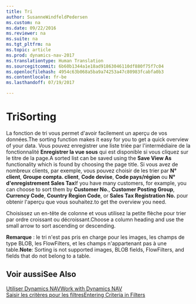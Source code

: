 ```yaml
---
title: Tri
author: SusanneWindfeldPedersen
ms.custom: na
ms.date: 09/22/2016
ms.reviewer: na
ms.suite: na
ms.tgt_pltfrm: na
ms.topic: article
ms.prod: dynamics-nav-2017
ms.translationtype: Human Translation
ms.sourcegitcommit: 6b60b1344a1e18ad91863046110df880f75f7c04
ms.openlocfilehash: 4954c63b068a5ba9a74253a47c80983fcabfa0b3
ms.contentlocale: fr-be
ms.lasthandoff: 07/19/2017

---
```

    
# <a name="sorting"></a><span data-ttu-id="71661-102">Tri</span><span class="sxs-lookup"><span data-stu-id="71661-102">Sorting</span></span>
<span data-ttu-id="71661-103">La fonction de tri vous permet d'avoir facilement un aperçu de vos données.</span><span class="sxs-lookup"><span data-stu-id="71661-103">The sorting function makes it easy for you to get a quick overview of your data.</span></span> <span data-ttu-id="71661-104">Vous pouvez enregistrer une liste triée par l'intermédiaire de la fonctionnalité **Enregistrer la vue sous** qui est disponible si vous cliquez sur le titre de la page.</span><span class="sxs-lookup"><span data-stu-id="71661-104">A sorted list can be saved using the **Save View As** functionality which is found by choosing the page title.</span></span> <span data-ttu-id="71661-105">Si vous avez de nombreux clients, par exemple, vous pouvez choisir de les trier par **N° client**, **Groupe compta. client**, **Code devise**, **Code pays/région** ou **N° d'enregistrement Sales Tax**</span><span class="sxs-lookup"><span data-stu-id="71661-105">If you have many customers, for example, you can choose to sort them by **Customer No.**, **Customer Posting Group**, **Currency Code**, **Country Region Code**, or **Sales Tax Registration No.**</span></span> <span data-ttu-id="71661-106">pour obtenir l'aperçu que vous souhaitez.</span><span class="sxs-lookup"><span data-stu-id="71661-106">to get the overview you need.</span></span>

<span data-ttu-id="71661-107">Choisissez un en-tête de colonne et vous utilisez la petite flèche pour trier par ordre croissant ou décroissant.</span><span class="sxs-lookup"><span data-stu-id="71661-107">Choose a column heading and use the small arrow to sort ascending or descending.</span></span>  

<span data-ttu-id="71661-108">**Remarque** : le tri n'est pas pris en charge pour les images, les champs de type BLOB, les FlowFilters, et les champs n'appartenant pas à une table.</span><span class="sxs-lookup"><span data-stu-id="71661-108">**Note**: Sorting is not supported images, BLOB fields, FlowFilters, and fields that do not belong to a table.</span></span>

## <a name="see-also"></a><span data-ttu-id="71661-109">Voir aussi</span><span class="sxs-lookup"><span data-stu-id="71661-109">See Also</span></span>
[<span data-ttu-id="71661-110">Utiliser Dynamics NAV</span><span class="sxs-lookup"><span data-stu-id="71661-110">Work with Dynamics NAV</span></span>](ui-work-product.md)  
[<span data-ttu-id="71661-111">Saisir les critères pour les filtres</span><span class="sxs-lookup"><span data-stu-id="71661-111">Entering Criteria in Filters</span></span>](ui-enter-criteria-filters.md)


